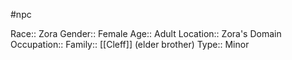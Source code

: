 #npc 

Race:: Zora
Gender:: Female
Age:: Adult
Location:: Zora's Domain
Occupation:: 
Family:: [[Cleff]] (elder brother)
Type:: Minor
